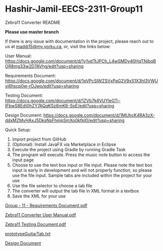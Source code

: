 # Hashir-Jamil-EECS-2311-Group11

Zebra11 Converter README

**Please use master branch**

If there is any issue with documentation in the project, please reach out to us at maddi15@my.yorku.ca, or, visit the links below:

User Manual: https://docs.google.com/document/d/1y1ydTtJPCh_L4wSMDy40HqTNibqBOR8mg33w2D7AVhg/edit?usp=sharing

Requirements Document: https://docs.google.com/document/d/1pVPcSlWZSVxPaG2V9xS1X3hI3VWUvi6hscp0w-rOJwo/edit?usp=sharing

Testing Document: https://docs.google.com/document/d/1ZVb7k4VUYleGTj-IFbwS8Edt0hZY7AQqKSz6mK6-SpE/edit?usp=sharing

Design Document: https://docs.google.com/document/d/1MUhcK4RA3zX-ddxMZMvHAxJ5DksNsFhmpSmXo0kfpl0/edit?usp=sharing


Quick Setup:

1. Import project from GitHub
2. (Optional): Install JavaFX via Marketplace in Eclipse
3. Execute the project using Gradle by running Gradle Task
4. The program will execute. Press the music note button to access the input page
5. Choose to use the text box input or file input. Please note the text box input is early in development and will not properly function, so please use the file input. Sample tabs are included within the project for your use
6. Use the file selector to choose a tab file
7. The converter will output the tab file in XML format in a textbox
8. Save the XML for your use
 

[Group - 11 - Requirements Document.pdf](https://github.com/Hartley-Madison-215062417/Hashir-Jamil-EECS-2311-Group11/files/6073460/Group.-.11.-.Requirements.Document.pdf)

[Zebra11 Converter User Manual.pdf](https://github.com/Hartley-Madison-215062417/Hashir-Jamil-EECS-2311-Group11/files/6073459/Zebra11.Converter.User.Manual.pdf)

[Zebra11 Testing Document.pdf](https://github.com/Hartley-Madison-215062417/Hashir-Jamil-EECS-2311-Group11/files/6073659/Zebra11.Testing.Document.pdf)

[prototypeGuitarTab.txt](https://github.com/Hartley-Madison-215062417/Hashir-Jamil-EECS-2311-Group11/files/6073463/prototypeGuitarTab.txt)

[Design Document](https://github.com/Hartley-Madison-215062417/Hashir-Jamil-EECS-2311-Group11/files/6308068/Design_Document_1.pdf)

